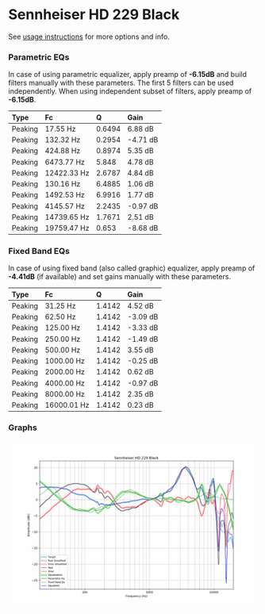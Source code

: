 # Sennheiser HD 229 Black
See [usage instructions](https://github.com/jaakkopasanen/AutoEq#usage) for more options and info.

### Parametric EQs
In case of using parametric equalizer, apply preamp of **-6.15dB** and build filters manually
with these parameters. The first 5 filters can be used independently.
When using independent subset of filters, apply preamp of **-6.15dB**.

| Type    | Fc          |      Q | Gain     |
|:--------|:------------|:-------|:---------|
| Peaking | 17.55 Hz    | 0.6494 | 6.88 dB  |
| Peaking | 132.32 Hz   | 0.2954 | -4.71 dB |
| Peaking | 424.88 Hz   | 0.8974 | 5.35 dB  |
| Peaking | 6473.77 Hz  | 5.848  | 4.78 dB  |
| Peaking | 12422.33 Hz | 2.6787 | 4.84 dB  |
| Peaking | 130.16 Hz   | 6.4885 | 1.06 dB  |
| Peaking | 1492.53 Hz  | 6.9916 | 1.77 dB  |
| Peaking | 4145.57 Hz  | 2.2435 | -0.97 dB |
| Peaking | 14739.65 Hz | 1.7671 | 2.51 dB  |
| Peaking | 19759.47 Hz | 0.653  | -8.68 dB |

### Fixed Band EQs
In case of using fixed band (also called graphic) equalizer, apply preamp of **-4.41dB**
(if available) and set gains manually with these parameters.

| Type    | Fc          |      Q | Gain     |
|:--------|:------------|:-------|:---------|
| Peaking | 31.25 Hz    | 1.4142 | 4.52 dB  |
| Peaking | 62.50 Hz    | 1.4142 | -3.09 dB |
| Peaking | 125.00 Hz   | 1.4142 | -3.33 dB |
| Peaking | 250.00 Hz   | 1.4142 | -1.49 dB |
| Peaking | 500.00 Hz   | 1.4142 | 3.55 dB  |
| Peaking | 1000.00 Hz  | 1.4142 | -0.25 dB |
| Peaking | 2000.00 Hz  | 1.4142 | 0.62 dB  |
| Peaking | 4000.00 Hz  | 1.4142 | -0.97 dB |
| Peaking | 8000.00 Hz  | 1.4142 | 2.35 dB  |
| Peaking | 16000.01 Hz | 1.4142 | 0.23 dB  |

### Graphs
![](./Sennheiser%20HD%20229%20Black.png)